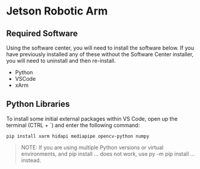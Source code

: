 # Jetson Robotic Arm

## Required Software  
Using the software center, you will need to install the software below. If you have previously installed any of these without the Software Center installer, you will need to uninstall and then re-install. 
  - Python
  - VSCode
  - xArm  

## Python Libraries  
To install some initial external packages within VS Code, open up the terminal (CTRL + `) and enter the following command:  
  
<code>pip install xarm hidapi mediapipe opencv-python numpy </code>
  
> NOTE: If you are using multiple Python versions or virtual environments, and pip install ... does not work, use py -m pip install ... instead.
